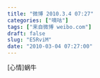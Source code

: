```yaml
---
title: "微博 2010.3.4 07:27"
categories: ["嘀咕"]
tags: ["来自微博 weibo.com"]
draft: false
slug: "E5RviM"
date: "2010-03-04 07:27:00"
---
```


<p>[心情]蜗牛 ​​​​</p>
